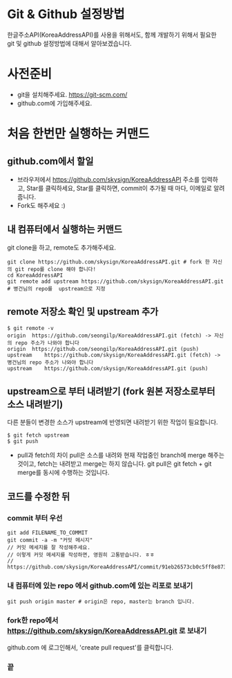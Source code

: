 # Git & Github 설정방법

한글주소API(KoreaAddressAPI)를 사용을 위해서도, 함께 개발하기 위해서 필요한 git 및 github 설정방법에 대해서 알아보겠습니다.

# 사전준비
* git을 설치해주세요. https://git-scm.com/
* github.com에 가입해주세요.

# 처음 한번만 실행하는 커맨드
## github.com에서 할일
* 브라우저에서 https://github.com/skysign/KoreaAddressAPI 주소를 입력하고, Star를 클릭하세요, Star를 클릭하면, commit이 추가될 때 마다, 이메일로 알려줍니다.
* Fork도 해주세요 :)

## 내 컴퓨터에서 실행하는 커맨드
git clone을 하고, remote도 추가해주세요.
```
git clone https://github.com/skysign/KoreaAddressAPI.git # fork 한 자신의 git repo를 clone 해야 합니다!
cd KoreaAddressAPI
git remote add upstream https://github.com/skysign/KoreaAddressAPI.git # 병건님의 repo를  upstream으로 지정
```
## remote 저장소 확인 및 upstream 추가
```
$ git remote -v
origin	https://github.com/seongilp/KoreaAddressAPI.git (fetch) -> 자신의 repo 주소가 나와야 합니다
origin	https://github.com/seongilp/KoreaAddressAPI.git (push)
upstream	https://github.com/skysign/KoreaAddressAPI.git (fetch) -> 병건님의 repo 주소가 나와야 합니다
upstream	https://github.com/skysign/KoreaAddressAPI.git (push)
```

## upstream으로 부터 내려받기 (fork 원본 저장소로부터 소스 내려받기)
다른 분들이 변경한 소스가 upstream에 반영되면 내려받기 위한 작업이 필요합니다.
```
$ git fetch upstream
$ git push
```
* pull과 fetch의 차이
pull은 소스를 내려와 현재 작업중인 branch에 merge 해주는 것이고, fetch는 내려받고 merge는 하지 않습니다.
git pull은 git fetch + git merge를 동시에 수행하는 것입니다.

## 코드를 수정한 뒤
### commit 부터 우선
```
git add FILENAME_TO_COMMIT
git commit -a -m "커밋 메시지"
// 커밋 메세지를 잘 작성해주세요.
// 이렇게 커밋 메세지를 작성하면, 영원히 고통받습니다. ㅎㅎ
// https://github.com/skysign/KoreaAddressAPI/commit/91eb26573cb0c5ff8e873d927dd5829d2c100ecd
```

### 내 컴퓨터에 있는 repo 에서 github.com에 있는 리포로 보내기
```
git push origin master # origin은 repo, master는 branch 입니다.
```

### fork한 repo에서 https://github.com/skysign/KoreaAddressAPI.git 로 보내기
github.com 에 로그인해서, 'create pull request'를 클릭합니다.

### 끝